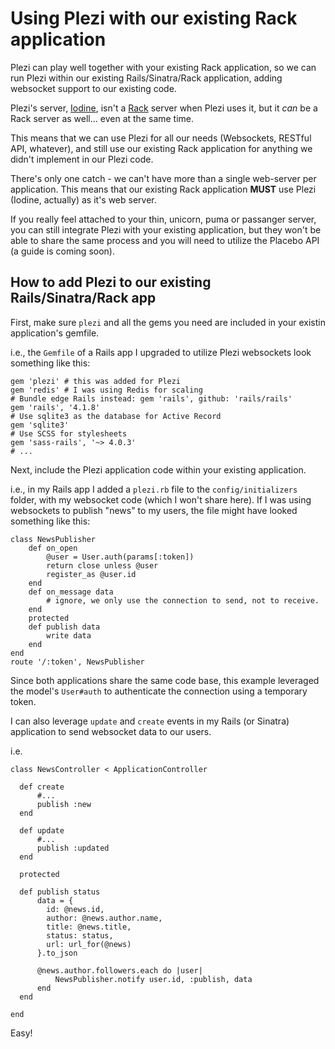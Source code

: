 # Using Plezi with our existing Rack application

Plezi can play well together with your existing Rack application, so we can run Plezi within our existing Rails/Sinatra/Rack application, adding websocket support to our existing code.

Plezi's server, [Iodine](https://github.com/boazsegev/iodine), isn't a [Rack](http://rack.github.io) server when Plezi uses it, but it _can_ be a Rack server as well... even at the same time.

This means that we can use Plezi for all our needs (Websockets, RESTful API, whatever), and still use our existing Rack application for anything we didn't implement in our Plezi code.

There's only one catch - we can't have more than a single web-server per application. This means that our existing Rack application **MUST** use Plezi (Iodine, actually) as it's web server.

If you really feel attached to your thin, unicorn, puma or passanger server, you can still integrate Plezi with your existing application, but they won't be able to share the same process and you will need to utilize the Placebo API (a guide is coming soon).

## How to add Plezi to our existing Rails/Sinatra/Rack app

First, make sure `plezi` and all the gems you need are included in your existin application's gemfile.

i.e., the `Gemfile` of a Rails app I upgraded to utilize Plezi websockets look something like this:

    gem 'plezi' # this was added for Plezi
    gem 'redis' # I was using Redis for scaling
    # Bundle edge Rails instead: gem 'rails', github: 'rails/rails'
    gem 'rails', '4.1.8'
    # Use sqlite3 as the database for Active Record
    gem 'sqlite3'
    # Use SCSS for stylesheets
    gem 'sass-rails', '~> 4.0.3'
    # ...

Next, include the Plezi application code within your existing application.

i.e., in my Rails app I added a `plezi.rb` file to the `config/initializers` folder, with my websocket code (which I won't share here). If I was using websockets to publish "news" to my users, the file might have looked something like this:

    class NewsPublisher
        def on_open
            @user = User.auth(params[:token])
            return close unless @user
            register_as @user.id
        end
        def on_message data
            # ignore, we only use the connection to send, not to receive.
        end
        protected
        def publish data
            write data
        end
    end
    route '/:token', NewsPublisher

Since both applications share the same code base, this example leveraged the model's `User#auth` to authenticate the connection using a temporary token.

I can also leverage `update` and `create` events in my Rails (or Sinatra) application to send websocket data to our users.

i.e.

    class NewsController < ApplicationController

      def create
          #...
          publish :new
      end

      def update
          #...
          publish :updated
      end

      protected

      def publish status
          data = {
            id: @news.id,
            author: @news.author.name,
            title: @news.title,
            status: status,
            url: url_for(@news)
          }.to_json

          @news.author.followers.each do |user|
              NewsPublisher.notify user.id, :publish, data
          end
      end

    end

Easy!

